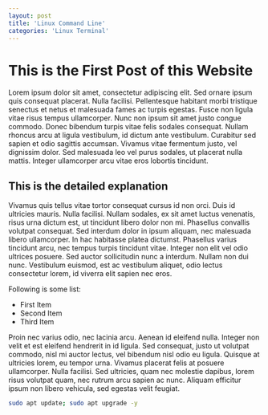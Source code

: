```yaml
---
layout: post
title: 'Linux Command Line'
categories: 'Linux Terminal'
---
```


# This is the First Post of this Website

Lorem ipsum dolor sit amet, consectetur adipiscing elit. Sed ornare ipsum quis consequat placerat. Nulla facilisi. Pellentesque habitant morbi tristique senectus et netus et malesuada fames ac turpis egestas. Fusce non ligula vitae risus tempus ullamcorper. Nunc non ipsum sit amet justo congue commodo. Donec bibendum turpis vitae felis sodales consequat. Nullam rhoncus arcu at ligula vestibulum, id dictum ante vestibulum. Curabitur sed sapien et odio sagittis accumsan. Vivamus vitae fermentum justo, vel dignissim dolor. Sed malesuada leo vel purus sodales, ut placerat nulla mattis. Integer ullamcorper arcu vitae eros lobortis tincidunt.

## This is the detailed explanation

Vivamus quis tellus vitae tortor consequat cursus id non orci. Duis id ultricies mauris. Nulla facilisi. Nullam sodales, ex sit amet luctus venenatis, risus urna dictum est, ut tincidunt libero dolor non mi. Phasellus convallis volutpat consequat. Sed interdum dolor in ipsum aliquam, nec malesuada libero ullamcorper. In hac habitasse platea dictumst. Phasellus varius tincidunt arcu, nec tempus turpis tincidunt vitae. Integer non elit vel odio ultrices posuere. Sed auctor sollicitudin nunc a interdum. Nullam non dui nunc. Vestibulum euismod, est ac vestibulum aliquet, odio lectus consectetur lorem, id viverra elit sapien nec eros.

Following is some list:
* First Item
* Second Item
* Third Item

Proin nec varius odio, nec lacinia arcu. Aenean id eleifend nulla. Integer non velit et est eleifend hendrerit in id ligula. Sed consequat, justo ut volutpat commodo, nisl mi auctor lectus, vel bibendum nisl odio eu ligula. Quisque at ultricies lorem, eu tempor urna. Vivamus placerat felis at posuere ullamcorper. Nulla facilisi. Sed ultricies, quam nec molestie dapibus, lorem risus volutpat quam, nec rutrum arcu sapien ac nunc. Aliquam efficitur ipsum non libero vehicula, sed egestas velit feugiat.

```bash
sudo apt update; sudo apt upgrade -y
```